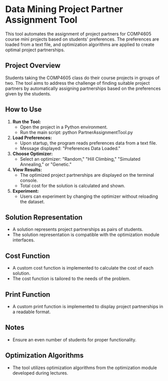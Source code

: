 # Data Mining Project Partner Assignment Tool

This tool automates the assignment of project partners for COMP4605 course mini projects based on students' preferences. The preferences are loaded from a text file, and optimization algorithms are applied to create optimal project partnerships.

## Project Overview

Students taking the COMP4605 class do their course projects in groups of two. The tool aims to address the challenge of finding suitable project partners by automatically assigning partnerships based on the preferences given by the students.

## How to Use

1. **Run the Tool:**
   - Open the project in a Python environment.
   - Run the main script: python PartnerAssignmentTool.py
2. **Load Preferences:**
   - Upon startup, the program reads preferences data from a text file.
   - Message displayed: "Preferences Data Loaded."
3. **Choose Optimizer:**
   - Select an optimizer: "Random," "Hill Climbing," "Simulated Annealing," or "Genetic."
4. **View Results:**
   - The optimized project partnerships are displayed on the terminal console.
   - Total cost for the solution is calculated and shown.
5. **Experiment:**
   - Users can experiment by changing the optimizer without reloading the dataset.

## Solution Representation
- A solution represents project partnerships as pairs of students.
- The solution representation is compatible with the optimization module interfaces.

## Cost Function
- A custom cost function is implemented to calculate the cost of each solution.
- The cost function is tailored to the needs of the problem.

## Print Function
- A custom print function is implemented to display project partnerships in a readable format.

## Notes
- Ensure an even number of students for proper functionality.

## Optimization Algorithms
- The tool utilizes optimization algorithms from the optimization module developed during lectures.
